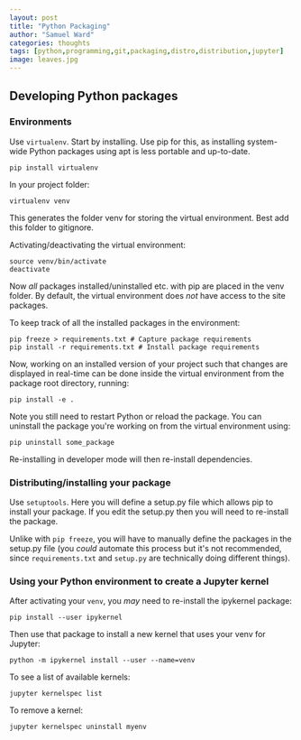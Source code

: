 ```yaml
---
layout: post
title: "Python Packaging"
author: "Samuel Ward"
categories: thoughts
tags: [python,programming,git,packaging,distro,distribution,jupyter]
image: leaves.jpg
---
```


## Developing Python packages

### Environments

Use ```virtualenv```. Start by installing. Use pip for this, as installing system-wide Python packages using apt is less portable and up-to-date.

```shell
pip install virtualenv
```

In your project folder:

```shell
virtualenv venv
```
This generates the folder venv for storing the virtual environment. Best add this folder to gitignore.

Activating/deactivating the virtual environment:

```shell
source venv/bin/activate
deactivate
```

Now *all* packages installed/uninstalled etc. with pip are placed in the venv folder. By default, the virtual environment does *not* have access to the site packages.

To keep track of all the installed packages in the environment:

```shell
pip freeze > requirements.txt # Capture package requirements
pip install -r requirements.txt # Install package requirements
```

Now, working on an installed version of your project such that changes are displayed in real-time can be done inside the virtual environment from the package root directory, running:

```shell
pip install -e .
```

Note you still need to restart Python or reload the package. You can uninstall the package you're working on from the virtual environment using:

```shell
pip uninstall some_package
```

Re-installing in developer mode will then re-install dependencies.

### Distributing/installing your package

Use ```setuptools```. Here you will define a setup.py file which allows pip to install your package. If you edit the setup.py then you will need to re-install the package.

Unlike with ```pip freeze```, you will have to manually define the packages in the setup.py file (you _could_ automate this process but it's not recommended, since `requirements.txt` and `setup.py` are technically doing different things).

### Using your Python environment to create a Jupyter kernel

After activating your ```venv```, you _may_ need to re-install the ipykernel package:

```shell
pip install --user ipykernel
```

Then use that package to install a new kernel that uses your venv for Jupyter: 

```shell
python -m ipykernel install --user --name=venv
```

To see a list of available kernels:

```shell
jupyter kernelspec list
```

To remove a kernel:

```shell
jupyter kernelspec uninstall myenv
```

